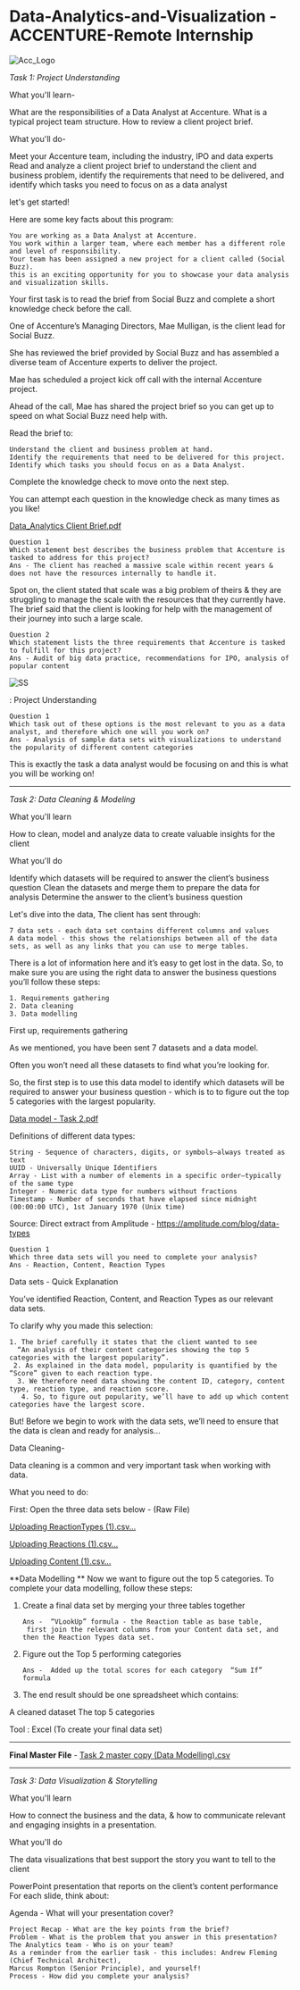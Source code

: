 # Data-Analytics-and-Visualization - ACCENTURE-Remote Internship
![Acc_Logo](https://github.com/user-attachments/assets/a6a12bec-098e-456e-bda6-338da5dab11c)


*Task 1: Project Understanding*

What you'll learn-

What are the responsibilities of a Data Analyst at Accenture.
What is a typical project team structure.
How to review a client project brief.

What you'll do-

Meet your Accenture team, including the industry, IPO and data experts
Read and analyze a client project brief to understand the client and business problem, identify the requirements that need to be delivered, and identify which tasks you need to focus on as a data analyst

let's get started!

Here are some key facts about this program:

    You are working as a Data Analyst at Accenture.
    You work within a larger team, where each member has a different role and level of responsibility.
    Your team has been assigned a new project for a client called (Social Buzz).
    this is an exciting opportunity for you to showcase your data analysis and visualization skills.


Your first task is to read the brief from Social Buzz and complete a short knowledge check before the call. 

One of Accenture’s Managing Directors, Mae Mulligan, is the client lead for Social Buzz.

She has reviewed the brief provided by Social Buzz and has assembled a diverse team of Accenture experts to deliver the project.

Mae has scheduled a project kick off call with the internal Accenture project.

Ahead of the call, Mae has shared the project brief so you can get up to speed on what Social Buzz need help with.

Read the brief to:

    Understand the client and business problem at hand.
    Identify the requirements that need to be delivered for this project.
    Identify which tasks you should focus on as a Data Analyst.


Complete the knowledge check to move onto the next step. 

You can attempt each question in the knowledge check as many times as you like!

[Data_Analytics Client Brief.pdf](https://github.com/user-attachments/files/17006066/Data_Analytics.Client.Brief.pdf)

    Question 1
    Which statement best describes the business problem that Accenture is tasked to address for this project?
    Ans - The client has reached a massive scale within recent years &
    does not have the resources internally to handle it.
  Spot on, the client stated that scale was a big problem of theirs &
    they are struggling to manage the scale with the resources that they currently have. 
    The brief said that the client is looking for help with the management of their journey into such a large scale.
      
    Question 2
    Which statement lists the three requirements that Accenture is tasked to fulfill for this project?
    Ans - Audit of big data practice, recommendations for IPO, analysis of popular content

![SS](https://github.com/user-attachments/assets/1086faab-8666-48ae-a11d-6cc483b44eae)

: Project Understanding

    Question 1
    Which task out of these options is the most relevant to you as a data analyst, and therefore which one will you work on?
    Ans - Analysis of sample data sets with visualizations to understand the popularity of different content categories
This is exactly the task a data analyst would be focusing on and this is what you will be working on!


**********************************************************************************************************************************

*Task 2: Data Cleaning & Modeling*

What you'll learn

How to clean, model and analyze data to create valuable insights for the client 

What you'll do

Identify which datasets will be required to answer the client’s business question
Clean the datasets and merge them to prepare the data for analysis
Determine the answer to the client’s business question

Let's dive into the data, The client has sent through:

    7 data sets - each data set contains different columns and values
    A data model - this shows the relationships between all of the data sets, as well as any links that you can use to merge tables.
   
There is a lot of information here and it’s easy to get lost in the data. 
So, to make sure you are using the right data to answer the business questions 
you’ll follow these steps:

    1. Requirements gathering
    2. Data cleaning
    3. Data modelling

First up, requirements gathering

As we mentioned, you have been sent 7 datasets and a data model.

Often you won’t need all these datasets to find what you’re looking for.

So, the first step is to use this data model to identify which datasets will be required to answer your business question - 
which is to to figure out the top 5 categories with the largest popularity.

[Data model - Task 2.pdf](https://github.com/user-attachments/files/17006311/Data.model.-.Task.2.pdf)

Definitions of different data types:

    String - Sequence of characters, digits, or symbols—always treated as text
    UUID - Universally Unique Identifiers
    Array - List with a number of elements in a specific order—typically of the same type
    Integer - Numeric data type for numbers without fractions
    Timestamp - Number of seconds that have elapsed since midnight (00:00:00 UTC), 1st January 1970 (Unix time)

Source: Direct extract from Amplitude -   https://amplitude.com/blog/data-types

    Question 1
    Which three data sets will you need to complete your analysis?
    Ans - Reaction, Content, Reaction Types


Data sets - Quick Explanation

You’ve identified Reaction, Content, and Reaction Types as our relevant data sets.

To clarify why you made this selection:

    1. The brief carefully it states that the client wanted to see 
      “An analysis of their content categories showing the top 5 categories with the largest popularity”.
     2. As explained in the data model, popularity is quantified by the “Score” given to each reaction type.
      3. We therefore need data showing the content ID, category, content type, reaction type, and reaction score.
       4. So, to figure out popularity, we’ll have to add up which content categories have the largest score.

But! Before we begin to work with the data sets, we’ll need to ensure that the data is clean and ready for analysis…

Data Cleaning-

Data cleaning is a common and very important task when working with data.

What you need to do:

First: Open the three data sets below - (Raw File)

[Uploading ReactionTypes (1).csv…]()

[Uploading Reactions (1).csv…]()

[Uploading Content (1).csv…]()

**Data Modelling 
**
Now we want to figure out the top 5 categories. To complete your data modelling, follow these steps:

1. Create a final data set by merging your three tables together

       Ans -  “VLookUp” formula - the Reaction table as base table,
        first join the relevant columns from your Content data set, and then the Reaction Types data set.
 
3. Figure out the Top 5 performing categories

       Ans -  Added up the total scores for each category  “Sum If” formula

4. The end result should be one spreadsheet which contains:

A cleaned dataset
The top 5 categories
 
Tool :  Excel (To create your final data set)
**************************************************************************************************************************************************************************
  **Final Master File** -   [Task 2 master copy (Data Modelling).csv](https://github.com/user-attachments/files/17007094/Task.2.master.copy.Data.Modelling.csv)
**************************************************************************************************************************************************************************

*Task 3: Data Visualization & Storytelling*

What you'll learn

How to connect the business and the data, &
how to communicate relevant and engaging insights in a presentation.

What you'll do

The data visualizations that best support the story you want to tell to the client

PowerPoint presentation that reports on the client’s content performance
For each slide, think about: 

Agenda - What will your presentation cover?

    Project Recap - What are the key points from the brief?
    Problem - What is the problem that you answer in this presentation?
    The Analytics team - Who is on your team?
    As a reminder from the earlier task - this includes: Andrew Fleming (Chief Technical Architect), 
    Marcus Rompton (Senior Principle), and yourself!
    Process - How did you complete your analysis?

